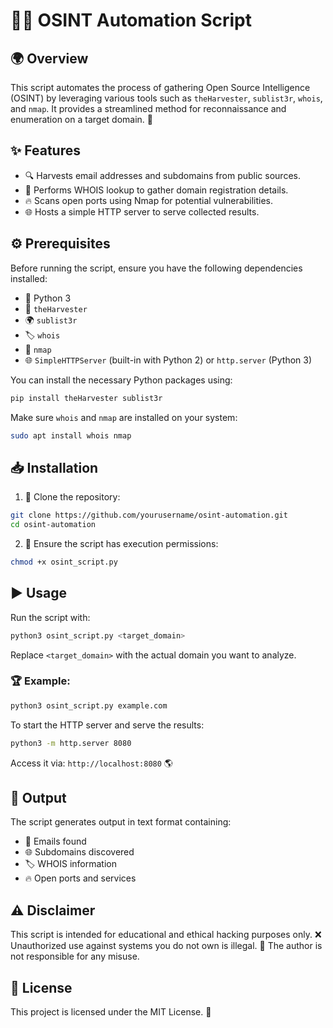 # 🕵️‍♂️ OSINT Automation Script

## 🌍 Overview
This script automates the process of gathering Open Source Intelligence (OSINT) by leveraging various tools such as `theHarvester`, `sublist3r`, `whois`, and `nmap`. It provides a streamlined method for reconnaissance and enumeration on a target domain. 🚀

## ✨ Features
- 🔍 Harvests email addresses and subdomains from public sources.
- 📜 Performs WHOIS lookup to gather domain registration details.
- 🔥 Scans open ports using Nmap for potential vulnerabilities.
- 🌐 Hosts a simple HTTP server to serve collected results.

## ⚙️ Prerequisites
Before running the script, ensure you have the following dependencies installed:

- 🐍 Python 3
- 🔎 `theHarvester`
- 🌍 `sublist3r`
- 🏷️ `whois`
- 🔧 `nmap`
- 🌐 `SimpleHTTPServer` (built-in with Python 2) or `http.server` (Python 3)

You can install the necessary Python packages using:
```sh
pip install theHarvester sublist3r
```

Make sure `whois` and `nmap` are installed on your system:
```sh
sudo apt install whois nmap
```

## 📥 Installation
1. 📂 Clone the repository:
```sh
git clone https://github.com/yourusername/osint-automation.git
cd osint-automation
```
2. 🔑 Ensure the script has execution permissions:
```sh
chmod +x osint_script.py
```

## ▶️ Usage
Run the script with:
```sh
python3 osint_script.py <target_domain>
```
Replace `<target_domain>` with the actual domain you want to analyze.

### 🏆 Example:
```sh
python3 osint_script.py example.com
```

To start the HTTP server and serve the results:
```sh
python3 -m http.server 8080
```
Access it via: `http://localhost:8080` 🌎

## 📜 Output
The script generates output in text format containing:
- 📧 Emails found
- 🌐 Subdomains discovered
- 🏷️ WHOIS information
- 🔥 Open ports and services

## ⚠️ Disclaimer
This script is intended for educational and ethical hacking purposes only. ❌ Unauthorized use against systems you do not own is illegal. 🚨 The author is not responsible for any misuse.

## 📝 License
This project is licensed under the MIT License. 📄

